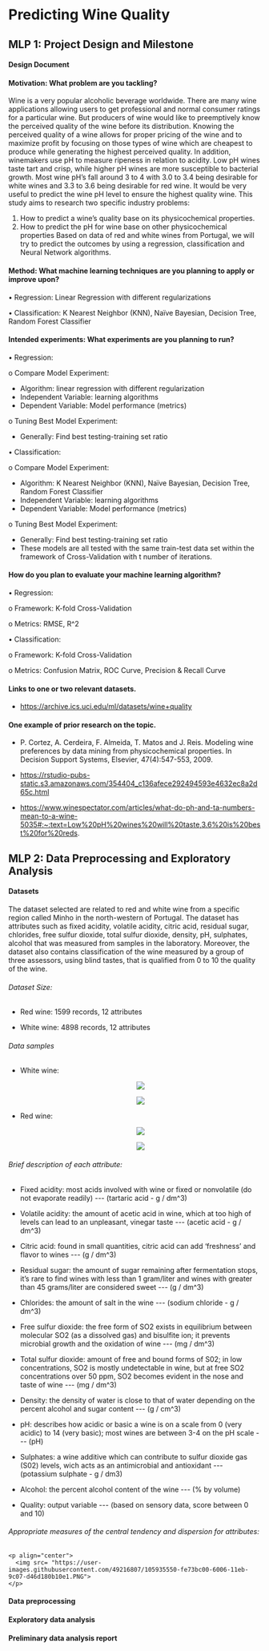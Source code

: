 # Predicting Wine Quality

## MLP 1: Project Design and Milestone

#### Design Document
#### Motivation: What problem are you tackling?
Wine is a very popular alcoholic beverage worldwide. There are many wine applications allowing users to get professional and normal consumer ratings for a particular wine. But producers of wine would like to preemptively know the perceived quality of the wine before its distribution. 
Knowing the perceived quality of a wine allows for proper pricing of the wine and to maximize profit by focusing on those types of wine which are cheapest to produce while generating the highest perceived quality. In addition, winemakers use pH to measure ripeness in relation to acidity. Low pH wines taste tart and crisp, while higher pH wines are more susceptible to bacterial growth. Most wine pH’s fall around 3 to 4 with 3.0 to 3.4 being desirable for white wines and 3.3 to 3.6 being desirable for red wine. It would be very useful to predict the wine pH level to ensure the highest quality wine. 
This study aims to research two specific industry problems:

1.	How to predict a wine’s quality base on its physicochemical properties.
2.	How to predict the pH for wine base on other physicochemical properties 
Based on data of red and white wines from Portugal, we will try to predict the outcomes by using a regression, classification and Neural Network algorithms.
#### Method: What machine learning techniques are you planning to apply or improve upon?
•	Regression: Linear Regression with different regularizations

•	Classification: K Nearest Neighbor (KNN), Naïve Bayesian, Decision Tree, Random Forest Classifier
#### Intended experiments: What experiments are you planning to run?
•	Regression:&nbsp; 

  o	Compare Model Experiment:

  -	Algorithm: linear regression with different regularization
  -	Independent Variable: learning algorithms
  -	Dependent Variable: Model performance (metrics)
  
  o	Tuning Best Model Experiment:
  - Generally: Find best testing-training set ratio 
  
•	Classification:&nbsp;

  o	Compare Model Experiment: 

  - Algorithm: K Nearest Neighbor (KNN), Naïve Bayesian, Decision Tree, Random Forest Classifier
  - Independent Variable: learning algorithms
  - Dependent Variable: Model performance (metrics)
  
  o	Tuning Best Model Experiment:

  -	Generally: Find best testing-training set ratio
  -	These models are all tested with the same train-test data set within the framework of Cross-Validation with t number of iterations.
  
#### How do you plan to evaluate your machine learning algorithm?
•	Regression:&nbsp; 

  o	Framework: K-fold Cross-Validation

  o	Metrics: RMSE, R^2

•	Classification:&nbsp; 

  o	Framework: K-fold Cross-Validation

  o	Metrics: Confusion Matrix, ROC Curve, Precision & Recall Curve
#### Links to one or two relevant datasets.
  - https://archive.ics.uci.edu/ml/datasets/wine+quality
#### One example of prior research on the topic.
    
  - P. Cortez, A. Cerdeira, F. Almeida, T. Matos and J. Reis. Modeling wine preferences by data mining from physicochemical properties. In Decision Support Systems, Elsevier,    47(4):547-553, 2009.

  - https://rstudio-pubs-static.s3.amazonaws.com/354404_c136afece292494593e4632ec8a2d65c.html

  - https://www.winespectator.com/articles/what-do-ph-and-ta-numbers-mean-to-a-wine-5035#:~:text=Low%20pH%20wines%20will%20taste,3.6%20is%20best%20for%20reds.

## MLP 2: Data Preprocessing and Exploratory Analysis

#### Datasets

The dataset selected are related to red and white wine from a specific region called Minho in the north-western of Portugal. The dataset has attributes such as fixed acidity, volatile acidity, citric acid, residual sugar, chlorides, free sulfur dioxide, total sulfur dioxide, density, pH, sulphates, alcohol that was measured from samples in the laboratory. Moreover, the dataset also contains classification of the wine measured by a group of three assessors, using blind tastes, that is qualified from 0 to 10 the quality of the wine.  
###### Dataset Size:  

  - Red wine: 1599 records, 12 attributes

  - White wine: 4898 records, 12 attributes
  
###### Data samples
   - White wine:
    <p align="center">
      <img src= "https://user-images.githubusercontent.com/49216807/105935340-a76de700-6006-11eb-926e-4ee285d75c54.PNG">
    </p>
    <p align="center">
      <img src= "https://user-images.githubusercontent.com/49216807/105935380-bb194d80-6006-11eb-8ac1-79a5926cb820.PNG">
    </p>
    
   - Red wine:
    <p align="center">
      <img src= "https://user-images.githubusercontent.com/49216807/105935508-e9972880-6006-11eb-973c-8d18333459bc.PNG">
    </p>
    <p align="center">
      <img src= "https://user-images.githubusercontent.com/49216807/105935550-fe73bc00-6006-11eb-9c07-d46d180b10e1.PNG">
    </p>

###### Brief description of each attribute: 

- Fixed acidity: most acids involved with wine or fixed or nonvolatile (do not evaporate readily) --- (tartaric acid - g / dm^3)

- Volatile acidity: the amount of acetic acid in wine, which at too high of levels can lead to an unpleasant, vinegar taste --- (acetic acid - g / dm^3)

- Citric acid: found in small quantities, citric acid can add ‘freshness’ and flavor to wines --- (g / dm^3)

- Residual sugar: the amount of sugar remaining after fermentation stops, it’s rare to find wines with less than 1 gram/liter and wines with greater than 45 grams/liter are considered sweet --- (g / dm^3)

- Chlorides: the amount of salt in the wine --- (sodium chloride - g / dm^3)

- Free sulfur dioxide: the free form of SO2 exists in equilibrium between molecular SO2 (as a dissolved gas) and bisulfite ion; it prevents microbial growth and the oxidation of wine --- (mg / dm^3)

- Total sulfur dioxide: amount of free and bound forms of S02; in low concentrations, SO2 is mostly undetectable in wine, but at free SO2 concentrations over 50 ppm, SO2 becomes evident in the nose and taste of wine --- (mg / dm^3)

- Density: the density of water is close to that of water depending on the percent alcohol and sugar content --- (g / cm^3)

- pH: describes how acidic or basic a wine is on a scale from 0 (very acidic) to 14 (very basic); most wines are between 3-4 on the pH scale --- (pH)

- Sulphates: a wine additive which can contribute to sulfur dioxide gas (S02) levels, wich acts as an antimicrobial and antioxidant --- (potassium sulphate - g / dm3)

- Alcohol: the percent alcohol content of the wine --- (% by volume)

- Quality: output variable --- (based on sensory data, score between 0 and 10)
    
###### Appropriate measures of the central tendency and dispersion for attributes: 

    <p align="center">
      <img src= "https://user-images.githubusercontent.com/49216807/105935550-fe73bc00-6006-11eb-9c07-d46d180b10e1.PNG">
    </p>

#### Data preprocessing

#### Exploratory data analysis

#### Preliminary data analysis report
